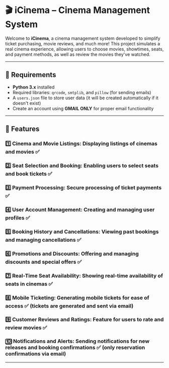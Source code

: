 # 🎬 iCinema – Cinema Management System

Welcome to **iCinema**, a cinema management system developed to simplify ticket purchasing, movie reviews, and much more! This project simulates a real cinema experience, allowing users to choose movies, showtimes, seats, and payment methods, as well as review the movies they've watched.

---

## 📌 Requirements

- **Python 3.x** installed  
- Required libraries: `qrcode`, `smtplib`, and `pillow` (for sending emails)  
- A `users.json` file to store user data (it will be created automatically if it doesn't exist)  
- Create an account using **GMAIL ONLY** for proper email functionality  

---

## 🎥 Features

### 1️⃣ Cinema and Movie Listings: Displaying listings of cinemas and movies ✅  
### 2️⃣ Seat Selection and Booking: Enabling users to select seats and book tickets ✅  
### 3️⃣ Payment Processing: Secure processing of ticket payments ✅  
### 4️⃣ User Account Management: Creating and managing user profiles ✅  
### 5️⃣ Booking History and Cancellations: Viewing past bookings and managing cancellations ✅  
### 6️⃣ Promotions and Discounts: Offering and managing discounts and special offers ✅  
### 7️⃣ Real-Time Seat Availability: Showing real-time availability of seats in cinemas ✅  
### 8️⃣ Mobile Ticketing: Generating mobile tickets for ease of access ✅ (tickets are generated and sent via email)  
### 9️⃣ Customer Reviews and Ratings: Feature for users to rate and review movies ✅  
### 🔟 Notifications and Alerts: Sending notifications for new releases and booking confirmations ✅ (only reservation confirmations via email)  

---


